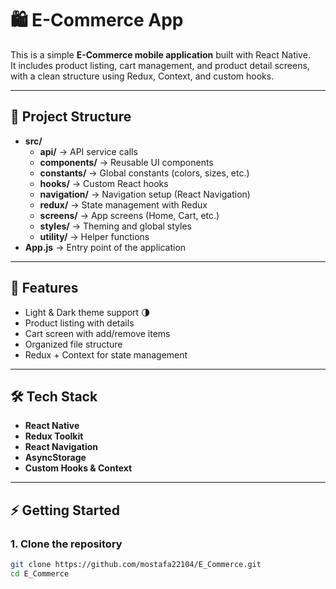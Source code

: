 # 🛍️ E-Commerce App 

This is a simple **E-Commerce mobile application** built with React Native.  
It includes product listing, cart management, and product detail screens, with a clean structure using Redux, Context, and custom hooks.

---

## 📂 Project Structure
- **src/**
  - **api/** → API service calls  
  - **components/** → Reusable UI components  
  - **constants/** → Global constants (colors, sizes, etc.)  
  - **hooks/** → Custom React hooks  
  - **navigation/** → Navigation setup (React Navigation)  
  - **redux/** → State management with Redux  
  - **screens/** → App screens (Home, Cart, etc.)  
  - **styles/** → Theming and global styles  
  - **utility/** → Helper functions  
- **App.js** → Entry point of the application

---

## 🚀 Features
- Light & Dark theme support 🌗
- Product listing with details
- Cart screen with add/remove items
- Organized file structure
- Redux + Context for state management

---

## 🛠️ Tech Stack
- **React Native**
- **Redux Toolkit**
- **React Navigation**
- **AsyncStorage**
- **Custom Hooks & Context**

---

## ⚡ Getting Started

### 1. Clone the repository
```bash
git clone https://github.com/mostafa22104/E_Commerce.git
cd E_Commerce
